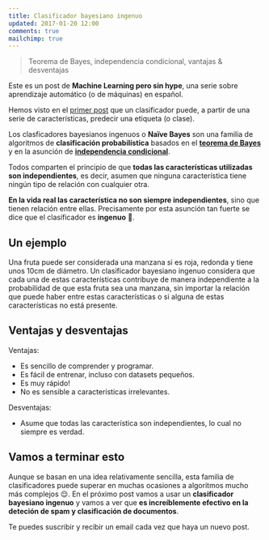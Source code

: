 ```yaml
---
title: Clasificador bayesiano ingenuo
updated: 2017-01-20 12:00
comments: true
mailchimp: true
---
```


> Teorema de Bayes, independencia condicional, vantajas & desventajas

Este es un post de **Machine Learning pero sin hype**, una serie sobre aprendizaje automático (o de máquinas) en español.

Hemos visto en el [primer post](introduccion-machine-learning-sin-hype) que un clasificador puede, a partir de una serie de características, predecir una etiqueta (o clase).

Los clasficadores bayesianos ingenuos o **Naïve Bayes** son una familia de algoritmos de **clasificación probabilística** basados en el [**teorema de Bayes**](https://es.wikipedia.org/wiki/Teorema_de_Bayes) y en la asunción de [**independencia condicional**](https://es.wikipedia.org/wiki/Independencia_condicional).

Todos comparten el principio de que **todas las características utilizadas son independientes**, es decir, asumen que ninguna característica tiene ningún tipo de relación con cualquier otra.

**En la vida real las característica no son siempre independientes**, sino que tienen relación entre ellas. Precisamente por esta asunción tan fuerte se dice que el clasificador es **ingenuo** 🤔.

<div class="divider"></div>

## Un ejemplo

Una fruta puede ser considerada una manzana si es roja, redonda y tiene unos 10cm de diámetro. Un clasificador bayesiano ingenuo considera que cada una de estas características contribuye de manera independiente a la probabilidad de que esta fruta sea una manzana, sin importar la relación que puede haber entre estas características o si alguna de estas características no está presente.

<div class="divider"></div>

## Ventajas y desventajas

Ventajas:

- Es sencillo de comprender y programar.
- Es fácil de entrenar, incluso con datasets pequeños.
- Es muy rápido!
- No es sensible a características irrelevantes.

Desventajas:

- Asume que todas las característica son independientes, lo cual no siempre es verdad.

<div class="divider"></div>

## Vamos a terminar esto

Aunque se basan en una idea relativamente sencilla, esta familia de clasificadores puede superar en muchas ocasiones a algoritmos mucho más complejos 😌. En el próximo post vamos a usar un **clasificador bayesiano ingenuo** y vamos a ver que **es increíblemente efectivo en la deteción de spam y clasificación de documentos**.

Te puedes suscribir y recibir un email cada vez que haya un nuevo post.
